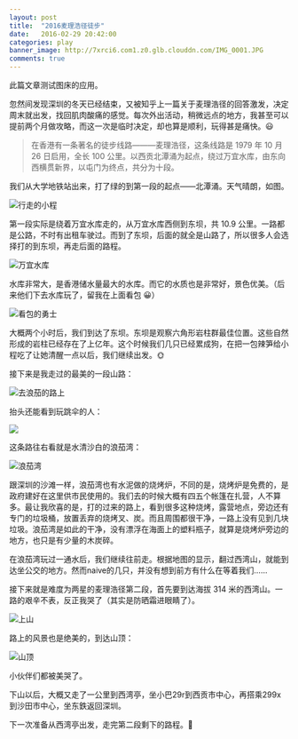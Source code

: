 ```yaml
---
layout: post
title:  "2016麦理浩径徒步"
date:   2016-02-29 20:42:00
categories: play
banner_image: http://7xrci6.com1.z0.glb.clouddn.com/IMG_0001.JPG
comments: true
---
```


此篇文章测试图床的应用。

忽然间发现深圳的冬天已经结束，又被知乎上一篇关于麦理浩径的回答激发，决定周末就出发，找回肌肉酸痛的感觉。每次外出活动，稍微远点的地方，我甚至可以提前两个月做攻略，而这一次是临时决定，却也算是顺利，玩得甚是痛快。:smiley:

> 在香港有一条著名的徒步线路———麦理浩径，这条线路是 1979 年 10 月 26 日启用，全长 100 公里。以西贡北潭涌为起点，绕过万宜水库，由东向西横贯新界，以屯门为终点，共分为十段。

我们从大学地铁站出来，打了绿的到第一段的起点——北潭涌。天气晴朗，如图。

![行走的小程](http://7xrci6.com1.z0.glb.clouddn.com/IMG_0008.JPG)

第一段实际是绕着万宜水库走的，从万宜水库西侧到东坝，共 10.9 公里。一路都是公路，不时有出租车驶过。而到了东坝，后面的就全是山路了，所以很多人会选择打的到东坝，再走后面的路程。

![万宜水库](http://7xrci6.com1.z0.glb.clouddn.com/IMG_0007.JPG)

水库非常大，是香港储水量最大的水库。而它的水质也是非常好，景色优美。（后来他们下去水库玩了，留我在上面看包 :grinning:）

![看包的勇士](http://7xrci6.com1.z0.glb.clouddn.com/image.jpeg)

大概两个小时后，我们到达了东坝。东坝是观察六角形岩柱群最佳位置。这些自然形成的岩柱已经存在了上亿年。这个时候我们几只已经累成狗，在把一包辣笋给小程吃了让她清醒一点以后，我们继续出发。:sun_with_face:

接下来是我走过的最美的一段山路：

![去浪茄的路上](http://7xrci6.com1.z0.glb.clouddn.com/IMG_0003.JPG)

抬头还能看到玩跳伞的人：

![](http://7xrci6.com1.z0.glb.clouddn.com/IMG_0006.JPG)

这条路往右看就是水清沙白的浪茄湾：

![浪茄湾](http://7xrci6.com1.z0.glb.clouddn.com/IMG_0002.JPG)

跟深圳的沙滩一样，浪茄湾也有水泥做的烧烤炉，不同的是，烧烤炉是免费的，是政府建好在这里供市民使用的。我们去的时候大概有四五个帐篷在扎营，人不算多。最让我欣喜的是，打的过来的路上，看到很多这种烧烤，露营地点，旁边还有专门的垃圾桶，放置丢弃的烧烤叉、炭。而且周围都很干净，一路上没有见到几块垃圾。浪茄湾是如此的干净，没有漂浮在海面上的塑料瓶子，就算是烧烤炉旁边的地方，也只是有少量的木炭碎。

在浪茄湾玩过一通水后，我们继续往前走。根据地图的显示，翻过西湾山，就能到达坐公交的地方。然而naive的几只，并没有想到前方有什么在等着我们……

接下来就是难度为两星的麦理浩径第二段，首先要到达海拔 314 米的西湾山。一路的艰辛不表，反正我哭了（其实是防晒霜进眼睛了）。

![上山](http://7xrci6.com1.z0.glb.clouddn.com/IMG_0010.JPG)

路上的风景也是绝美的，到达山顶：

![山顶](http://7xrci6.com1.z0.glb.clouddn.com/IMG_0004.JPG)

小伙伴们都被美哭了。

下山以后，大概又走了一公里到西湾亭，坐小巴29r到西贡市中心，再搭乘299x到沙田市中心，坐东鉄返回深圳。

下一次准备从西湾亭出发，走完第二段剩下的路程。:muscle:




